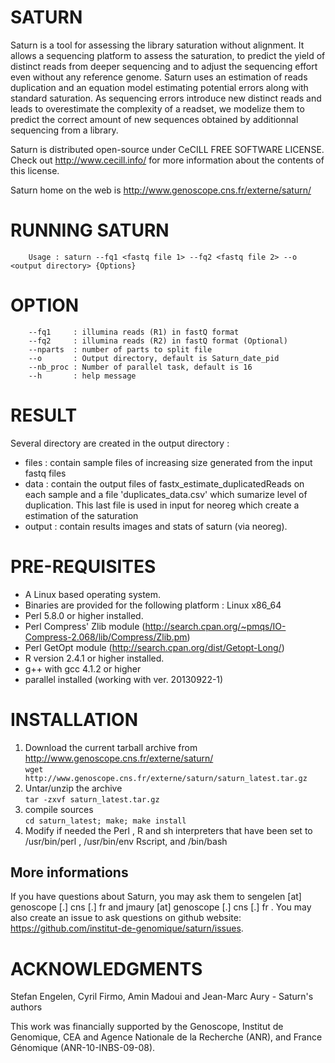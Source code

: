 # SATURN

Saturn is a tool for assessing the library saturation without alignment.
It allows a sequencing platform to assess the saturation,
to predict the yield of distinct reads from deeper sequencing and to adjust
the sequencing effort even without any reference genome.
Saturn uses an estimation of reads duplication and an equation model estimating
potential errors along with standard saturation.
As sequencing errors introduce new distinct reads and leads to overestimate
the complexity of a readset, we modelize them to predict the correct amount
of new sequences obtained by additionnal sequencing from a library.

Saturn is distributed open-source under CeCILL 
FREE SOFTWARE LICENSE. Check out http://www.cecill.info/
for more information about the contents of this license.

Saturn home on the web is http://www.genoscope.cns.fr/externe/saturn/


# RUNNING SATURN

        Usage : saturn --fq1 <fastq file 1> --fq2 <fastq file 2> --o <output directory> {Options}

# OPTION

        --fq1     : illumina reads (R1) in fastQ format
        --fq2     : illumina reads (R2) in fastQ format (Optional)
        --nparts  : number of parts to split file
        --o       : Output directory, default is Saturn_date_pid
        --nb_proc : Number of parallel task, default is 16
        --h       : help message


# RESULT

Several directory are created in the output directory : 
  - files : contain sample files of increasing size generated from the input fastq files  
  - data : contain the output files of fastx_estimate_duplicatedReads on each sample and a file 'duplicates_data.csv' which sumarize level of duplication. This last file is used in input for neoreg which create a estimation of the saturation
  - output : contain results images and stats of saturn (via neoreg).


# PRE-REQUISITES

  - A Linux based operating system.
  - Binaries are provided for the following platform : Linux x86_64
  - Perl 5.8.0 or higher installed.
  - Perl Compress' Zlib module (http://search.cpan.org/~pmqs/IO-Compress-2.068/lib/Compress/Zlib.pm)
  - Perl GetOpt module (http://search.cpan.org/dist/Getopt-Long/)
  - R version 2.4.1 or higher installed.
  - g++ with gcc 4.1.2 or higher
  - parallel installed (working with ver. 20130922-1)


# INSTALLATION

  1. Download the current tarball archive from http://www.genoscope.cns.fr/externe/saturn/      
  `wget http://www.genoscope.cns.fr/externe/saturn/saturn_latest.tar.gz`
  2. Untar/unzip the archive    
  `tar -zxvf saturn_latest.tar.gz`
  3. compile sources    
  `cd saturn_latest; make; make install`
  4. Modify if needed the Perl , R and sh interpreters that have been set to 
     /usr/bin/perl , /usr/bin/env Rscript, and /bin/bash


## More informations

If you have questions about Saturn, you may ask them to sengelen [at] genoscope [.] cns [.] fr and jmaury [at] genoscope [.] cns [.] fr . You may also create an issue to ask questions on github website: https://github.com/institut-de-genomique/saturn/issues. 


# ACKNOWLEDGMENTS

Stefan Engelen, Cyril Firmo, Amin Madoui and Jean-Marc Aury - Saturn's authors

This work was financially supported by the Genoscope, 
Institut de Genomique, CEA and Agence Nationale de la 
Recherche (ANR), and France Génomique (ANR-10-INBS-09-08).
